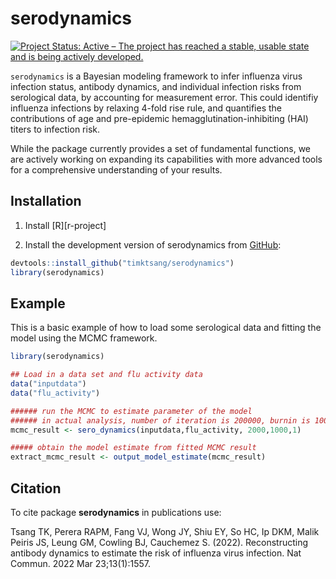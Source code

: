 
<!-- README.md is generated from README.Rmd. Please edit that file -->

# serodynamics

[![Project Status: Active – The project has reached a stable, usable
state and is being actively
developed.](https://www.repostatus.org/badges/latest/active.svg)](https://www.repostatus.org/#active)

`serodynamics` is a Bayesian modeling framework to infer influenza virus
infection status, antibody dynamics, and individual infection risks from
serological data, by accounting for measurement error. This could
identifiy influenza infections by relaxing 4-fold rise rule, and
quantifies the contributions of age and pre-epidemic
hemagglutination-inhibiting (HAI) titers to infection risk.

While the package currently provides a set of fundamental functions, we
are actively working on expanding its capabilities with more advanced
tools for a comprehensive understanding of your results.

## Installation

1.  Install \[R\]\[r-project\]

2.  Install the development version of serodynamics from
    [GitHub](https://github.com/timktsang/serodynamics):

``` r
devtools::install_github("timktsang/serodynamics")
library(serodynamics)
```

## Example

This is a basic example of how to load some serological data and fitting
the model using the MCMC framework.

``` r
library(serodynamics)

## Load in a data set and flu activity data
data("inputdata")
data("flu_activity")

###### run the MCMC to estimate parameter of the model
###### in actual analysis, number of iteration is 200000, burnin is 100000, and thinning is 10
mcmc_result <- sero_dynamics(inputdata,flu_activity, 2000,1000,1)

##### obtain the model estimate from fitted MCMC result
extract_mcmc_result <- output_model_estimate(mcmc_result)
```

## Citation

To cite package **serodynamics** in publications use:

Tsang TK, Perera RAPM, Fang VJ, Wong JY, Shiu EY, So HC, Ip DKM, Malik
Peiris JS, Leung GM, Cowling BJ, Cauchemez S. (2022). Reconstructing
antibody dynamics to estimate the risk of influenza virus infection. Nat
Commun. 2022 Mar 23;13(1):1557.
